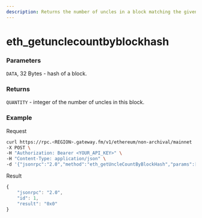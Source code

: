 ```yaml
---
description: Returns the number of uncles in a block matching the given block hash.
---
```


# eth\_getunclecountbyblockhash

### Parameters

`DATA`, 32 Bytes - hash of a block.

### Returns

`QUANTITY` - integer of the number of uncles in this block.

### **Example**

Request

```bash
curl https://rpc.<REGION>.gateway.fm/v1/ethereum/non-archival/mainnet  \
-X POST \
-H "Authorization: Bearer <YOUR_API_KEY>" \
-H "Content-Type: application/json" \
-d '{"jsonrpc":"2.0","method":"eth_getUncleCountByBlockHash","params":["0x09d54c053c22c07d39a9c8d0f8e6576b644b5eaa018c8180ecf541bee7bea20e"],"id":1}'
```

Result

```javascript
{
    "jsonrpc": "2.0",
    "id": 1,
    "result": "0x0"
}
```

